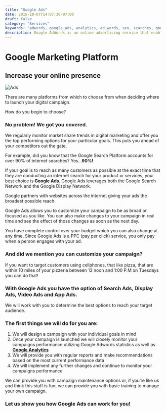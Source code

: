 ```yaml
---
title: "Google Ads"
date: 2018-10-07T14:07:36-07:00
draft: false
category: "Services"
keywords: "adwords, google_ads, analytics, ad_words, seo, searches, google, google_search, advertising, webpage"
description: Google AdWords is an online advertising service that enables advertisers to compete to display brief advertising copy to web users, based in part on keywords, predefined by the advertisers, that might link the copy to the content of web pages shown to users. Web pages from Google and from partner websites are designed to allow Google to select and display this advertising copy.
---
```


[1]: http://ads.google.com/ "Google Ads"
[2]: http://analytics.google.com/ "Google Analytics"

# Google Marketing Platform

## Increase your online presence

![Ads](/images/googleads.png)

There are many platforms from which to choose from when deciding where to launch your digital campaign.

  How do you begin to choose?

### No problem!  We got you covered.

  We regularly monitor market share trends in digital marketing and offer you the top performing options for your particular goals.  This puts you ahead of your competitors out the gate.

  For example, did you know that the Google Search Platform accounts for over 90% of internet searches? Yes...**90%!**

  If your goal is to reach as many customers as possible at the exact time that they are conducting an internet search for your product or services, your best choice is **[Google Ads][1]**.
  Google Ads leverages both the Google Search Network and the Google Display Network.

  Google partners with websites across the internet giving your ads the broadest possible reach.

  Google Ads allows you to customize your campaign to be as broad or focused as you like.
  You can also make changes to your campaign in real time and see the effect of those changes as soon as the next day.

  You have complete control over your budget which you can also change at any time.
  Since Google Ads is a PPC (pay per click) service, you only pay when a person engages with your ad.

### And did we mention you can customize your campaign?

  If you want to target customers using cellphones, that like pizza, that are within 10 miles of your pizzeria between 12 noon and 1:00 P.M on Tuesdays you can do that!

### With Google Ads you have the option of Search Ads, Display Ads, Video Ads and App Ads.

  We will work with you to determine the best options to reach your target audience.

### The first things we will do for you are:

1. We will design a campaign with your individual goals in mind
2. Once your campaign is launched we will closely monitor your campaigns performance utilizing Google Adwords statistics as well as **[Google Analytics][2]**
3. We will provide you with regular reports and make recommendations based on the most current performance data
4. We will implement any further changes and continue to monitor your campaigns performance

We can provide you with campaign maintenance options or, if you’re like us and think this stuff is fun, we can provide you with basic training to manage your own campaign.

### Let us show you how Google Ads can work for you!
